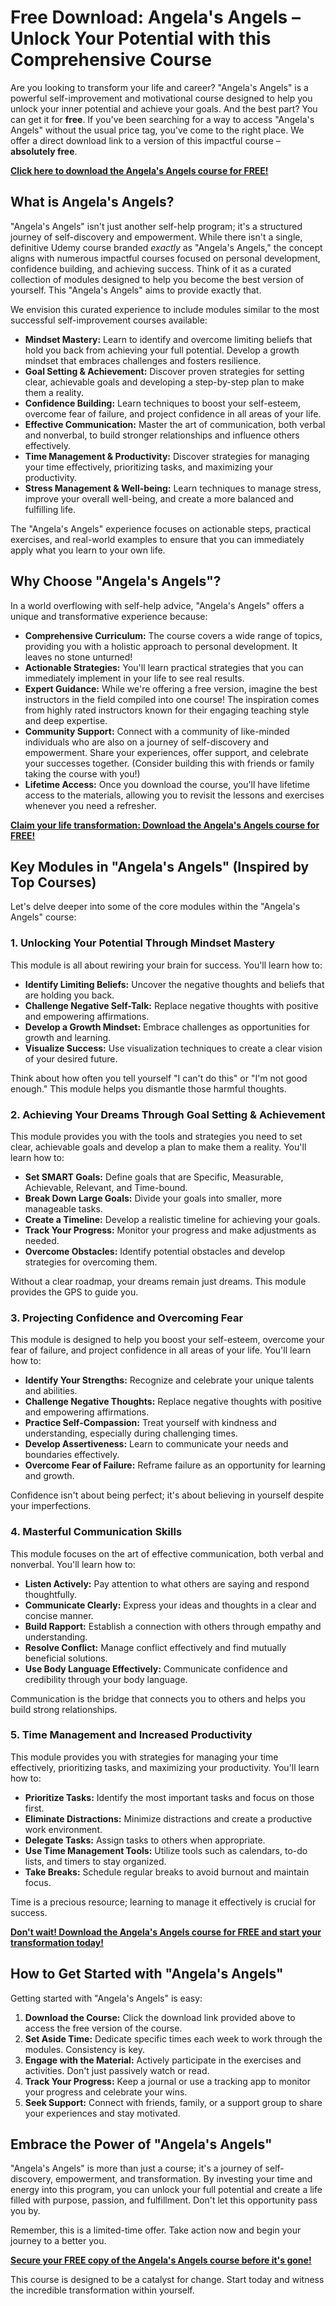 # Free Download: Angela's Angels – Unlock Your Potential with this Comprehensive Course

Are you looking to transform your life and career? "Angela's Angels" is a powerful self-improvement and motivational course designed to help you unlock your inner potential and achieve your goals. And the best part? You can get it for **free**. If you've been searching for a way to access "Angela's Angels" without the usual price tag, you've come to the right place. We offer a direct download link to a version of this impactful course – **absolutely free**.

[**Click here to download the Angela's Angels course for FREE!**](https://udemywork.com/angelas-angels)

## What is Angela's Angels?

"Angela's Angels" isn't just another self-help program; it's a structured journey of self-discovery and empowerment. While there isn't a single, definitive Udemy course branded *exactly* as "Angela's Angels," the concept aligns with numerous impactful courses focused on personal development, confidence building, and achieving success. Think of it as a curated collection of modules designed to help you become the best version of yourself. This "Angela's Angels" aims to provide exactly that.

We envision this curated experience to include modules similar to the most successful self-improvement courses available:

*   **Mindset Mastery:** Learn to identify and overcome limiting beliefs that hold you back from achieving your full potential. Develop a growth mindset that embraces challenges and fosters resilience.
*   **Goal Setting & Achievement:** Discover proven strategies for setting clear, achievable goals and developing a step-by-step plan to make them a reality.
*   **Confidence Building:** Learn techniques to boost your self-esteem, overcome fear of failure, and project confidence in all areas of your life.
*   **Effective Communication:** Master the art of communication, both verbal and nonverbal, to build stronger relationships and influence others effectively.
*   **Time Management & Productivity:** Discover strategies for managing your time effectively, prioritizing tasks, and maximizing your productivity.
*   **Stress Management & Well-being:** Learn techniques to manage stress, improve your overall well-being, and create a more balanced and fulfilling life.

The "Angela's Angels" experience focuses on actionable steps, practical exercises, and real-world examples to ensure that you can immediately apply what you learn to your own life.

## Why Choose "Angela's Angels"?

In a world overflowing with self-help advice, "Angela's Angels" offers a unique and transformative experience because:

*   **Comprehensive Curriculum:** The course covers a wide range of topics, providing you with a holistic approach to personal development. It leaves no stone unturned!
*   **Actionable Strategies:** You'll learn practical strategies that you can immediately implement in your life to see real results.
*   **Expert Guidance:** While we're offering a free version, imagine the best instructors in the field compiled into one course! The inspiration comes from highly rated instructors known for their engaging teaching style and deep expertise.
*   **Community Support:** Connect with a community of like-minded individuals who are also on a journey of self-discovery and empowerment. Share your experiences, offer support, and celebrate your successes together. (Consider building this with friends or family taking the course with you!)
*   **Lifetime Access:** Once you download the course, you'll have lifetime access to the materials, allowing you to revisit the lessons and exercises whenever you need a refresher.

[**Claim your life transformation: Download the Angela's Angels course for FREE!**](https://udemywork.com/angelas-angels)

## Key Modules in "Angela's Angels" (Inspired by Top Courses)

Let's delve deeper into some of the core modules within the "Angela's Angels" course:

### 1. Unlocking Your Potential Through Mindset Mastery

This module is all about rewiring your brain for success. You'll learn how to:

*   **Identify Limiting Beliefs:** Uncover the negative thoughts and beliefs that are holding you back.
*   **Challenge Negative Self-Talk:** Replace negative thoughts with positive and empowering affirmations.
*   **Develop a Growth Mindset:** Embrace challenges as opportunities for growth and learning.
*   **Visualize Success:** Use visualization techniques to create a clear vision of your desired future.

Think about how often you tell yourself "I can't do this" or "I'm not good enough." This module helps you dismantle those harmful thoughts.

### 2. Achieving Your Dreams Through Goal Setting & Achievement

This module provides you with the tools and strategies you need to set clear, achievable goals and develop a plan to make them a reality. You'll learn how to:

*   **Set SMART Goals:** Define goals that are Specific, Measurable, Achievable, Relevant, and Time-bound.
*   **Break Down Large Goals:** Divide your goals into smaller, more manageable tasks.
*   **Create a Timeline:** Develop a realistic timeline for achieving your goals.
*   **Track Your Progress:** Monitor your progress and make adjustments as needed.
*   **Overcome Obstacles:** Identify potential obstacles and develop strategies for overcoming them.

Without a clear roadmap, your dreams remain just dreams. This module provides the GPS to guide you.

### 3. Projecting Confidence and Overcoming Fear

This module is designed to help you boost your self-esteem, overcome your fear of failure, and project confidence in all areas of your life. You'll learn how to:

*   **Identify Your Strengths:** Recognize and celebrate your unique talents and abilities.
*   **Challenge Negative Thoughts:** Replace negative thoughts with positive and empowering affirmations.
*   **Practice Self-Compassion:** Treat yourself with kindness and understanding, especially during challenging times.
*   **Develop Assertiveness:** Learn to communicate your needs and boundaries effectively.
*   **Overcome Fear of Failure:** Reframe failure as an opportunity for learning and growth.

Confidence isn't about being perfect; it's about believing in yourself despite your imperfections.

### 4. Masterful Communication Skills

This module focuses on the art of effective communication, both verbal and nonverbal. You'll learn how to:

*   **Listen Actively:** Pay attention to what others are saying and respond thoughtfully.
*   **Communicate Clearly:** Express your ideas and thoughts in a clear and concise manner.
*   **Build Rapport:** Establish a connection with others through empathy and understanding.
*   **Resolve Conflict:** Manage conflict effectively and find mutually beneficial solutions.
*   **Use Body Language Effectively:** Communicate confidence and credibility through your body language.

Communication is the bridge that connects you to others and helps you build strong relationships.

### 5. Time Management and Increased Productivity

This module provides you with strategies for managing your time effectively, prioritizing tasks, and maximizing your productivity. You'll learn how to:

*   **Prioritize Tasks:** Identify the most important tasks and focus on those first.
*   **Eliminate Distractions:** Minimize distractions and create a productive work environment.
*   **Delegate Tasks:** Assign tasks to others when appropriate.
*   **Use Time Management Tools:** Utilize tools such as calendars, to-do lists, and timers to stay organized.
*   **Take Breaks:** Schedule regular breaks to avoid burnout and maintain focus.

Time is a precious resource; learning to manage it effectively is crucial for success.

[**Don't wait! Download the Angela's Angels course for FREE and start your transformation today!**](https://udemywork.com/angelas-angels)

## How to Get Started with "Angela's Angels"

Getting started with "Angela's Angels" is easy:

1.  **Download the Course:** Click the download link provided above to access the free version of the course.
2.  **Set Aside Time:** Dedicate specific times each week to work through the modules. Consistency is key.
3.  **Engage with the Material:** Actively participate in the exercises and activities. Don't just passively watch or read.
4.  **Track Your Progress:** Keep a journal or use a tracking app to monitor your progress and celebrate your wins.
5.  **Seek Support:** Connect with friends, family, or a support group to share your experiences and stay motivated.

## Embrace the Power of "Angela's Angels"

"Angela's Angels" is more than just a course; it's a journey of self-discovery, empowerment, and transformation. By investing your time and energy into this program, you can unlock your full potential and create a life filled with purpose, passion, and fulfillment. Don't let this opportunity pass you by.

Remember, this is a limited-time offer. Take action now and begin your journey to a better you.

[**Secure your FREE copy of the Angela's Angels course before it's gone!**](https://udemywork.com/angelas-angels)

This course is designed to be a catalyst for change. Start today and witness the incredible transformation within yourself.
